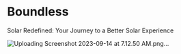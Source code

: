 # Boundless
Solar Redefined: Your Journey to a Better Solar Experience

![Uploading Screenshot 2023-09-14 at 7.12.50 AM.png…]()
